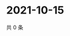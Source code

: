 # 2021-10-15

共 0 条

<!-- BEGIN WEIBO -->
<!-- 最后更新时间 Fri Oct 15 2021 17:08:28 GMT+0800 (China Standard Time) -->

<!-- END WEIBO -->
